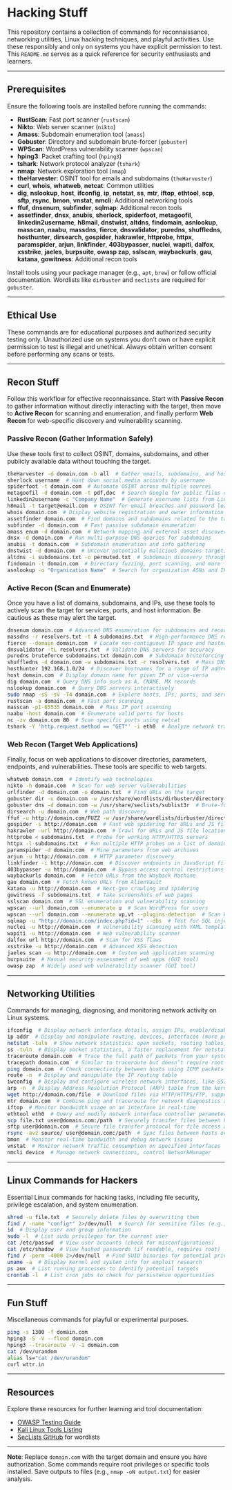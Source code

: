 # Hacking Stuff

This repository contains a collection of commands for reconnaissance, networking utilities, Linux hacking techniques, and playful activities. Use these responsibly and only on systems you have explicit permission to test. This `README.md` serves as a quick reference for security enthusiasts and learners.

---

## Prerequisites

Ensure the following tools are installed before running the commands:

- **RustScan**: Fast port scanner (`rustscan`)
- **Nikto**: Web server scanner (`nikto`)
- **Amass**: Subdomain enumeration tool (`amass`)
- **Gobuster**: Directory and subdomain brute-forcer (`gobuster`)
- **WPScan**: WordPress vulnerability scanner (`wpscan`)
- **hping3**: Packet crafting tool (`hping3`)
- **tshark**: Network protocol analyzer (`tshark`)
- **nmap**: Network exploration tool (`nmap`)
- **theHarvester**: OSINT tool for emails and subdomains (`theHarvester`)
- **curl**, **whois**, **whatweb**, **netcat**: Common utilities
- **dig**, **nslookup**, **host**, **ifconfig**, **ip**, **netstat**, **ss**, **mtr**, **iftop**, **ethtool**, **scp**, **sftp**, **rsync**, **bmon**, **vnstat**, **nmcli**: Additional networking tools
- **ffuf**, **dnsenum**, **subfinder**, **sqlmap**: Additional recon tools
- **assetfinder**, **dnsx**, **anubis**, **sherlock**, **spiderfoot**, **metagoofil**, **linkedin2username**, **h8mail**, **dnstwist**, **altdns**, **findomain**, **asnlookup**, **masscan**, **naabu**, **massdns**, **fierce**, **dnsvalidator**, **puredns**, **shuffledns**, **hosthunter**, **dirsearch**, **gospider**, **hakrawler**, **httprobe**, **httpx**, **paramspider**, **arjun**, **linkfinder**, **403bypasser**, **nuclei**, **wapiti**, **dalfox**, **xsstrike**, **jaeles**, **burpsuite**, **owasp zap**, **sslscan**, **waybackurls**, **gau**, **katana**, **gowitness**: Additional recon tools

Install tools using your package manager (e.g., `apt`, `brew`) or follow official documentation. Wordlists like `dirbuster` and `seclists` are required for `gobuster`.

---

## Ethical Use

These commands are for educational purposes and authorized security testing only. Unauthorized use on systems you don’t own or have explicit permission to test is illegal and unethical. Always obtain written consent before performing any scans or tests.

---

## Recon Stuff

Follow this workflow for effective reconnaissance. Start with **Passive Recon** to gather information without directly interacting with the target, then move to **Active Recon** for scanning and enumeration, and finally perform **Web Recon** for web-specific discovery and vulnerability scanning.

### Passive Recon (Gather Information Safely)

Use these tools first to collect OSINT, domains, subdomains, and other publicly available data without touching the target.

```bash
theHarvester -d domain.com -b all  # Gather emails, subdomains, and hosts via OSINT
sherlock username  # Hunt down social media accounts by username
spiderfoot -t domain.com  # Automate OSINT across multiple sources
metagoofil -d domain.com -t pdf,doc  # Search Google for public files on the target site
linkedin2username -c "Company Name"  # Generate username lists from LinkedIn companies
h8mail -t target@email.com  # OSINT for email breaches and password leaks
whois domain.com  # Display website registration and owner information
assetfinder domain.com  # Find domains and subdomains related to the target
subfinder -d domain.com  # Fast passive subdomain enumeration
amass enum -d domain.com  # Network mapping and external asset discovery
dnsx -d domain.com  # Run multi-purpose DNS queries for subdomains
anubis -t domain.com  # Subdomain enumeration and info gathering
dnstwist -d domain.com  # Uncover potentially malicious domains targeting your org
altdns -i subdomains.txt -o permuted.txt  # Subdomain discovery through alterations
findomain -t domain.com  # Directory fuzzing, port scanning, and more
asnlookup -o "Organization Name"  # Search for organization ASNs and IP space
```

### Active Recon (Scan and Enumerate)

Once you have a list of domains, subdomains, and IPs, use these tools to actively scan the target for services, ports, and host information. Be cautious as these may alert the target.

```bash
dnsenum domain.com  # Advanced DNS enumeration for subdomains and records
massdns -r resolvers.txt -t A subdomains.txt  # High-performance DNS resolution
fierce --domain domain.com  # Locate non-contiguous IP space and hostnames
dnsvalidator -tL resolvers.txt  # Validate DNS servers for accuracy
puredns bruteforce subdomains.txt domain.com  # Subdomain bruteforcing with wildcard filtering
shuffledns -d domain.com -w subdomains.txt -r resolvers.txt  # Mass DNS bruteforcing with wildcard handling
hosthunter 192.168.1.0/24  # Discover hostnames for a range of IP addresses
host domain.com  # Display domain name for given IP or vice-versa
dig domain.com  # Query DNS info such as A, CNAME, MX records
nslookup domain.com  # Query DNS servers interactively
sudo nmap -sS -sV -T4 domain.com  # Explore hosts, IPs, ports, and services
rustscan -a domain.com  # Fast port scanning
masscan -p1-65535 domain.com  # Mass IP port scanning
naabu -host domain.com  # Enumerate valid ports for hosts
nc -zv domain.com 80  # Scan specific ports using netcat
tshark -Y 'http.request.method == "GET"' -i eth0  # Analyze network traffic, capture packets
```

### Web Recon (Target Web Applications)

Finally, focus on web applications to discover directories, parameters, endpoints, and vulnerabilities. These tools are specific to web targets.

```bash
whatweb domain.com  # Identify web technologies
nikto -h domain.com  # Scan for web server vulnerabilities
urlfinder -d domain.com -o domain.txt  # Find URLs on the target
gobuster dir -u domain.com -w /usr/share/wordlists/dirbuster/directory-list-2.3-medium.txt  # Brute-force directories
gobuster dns -d domain.com -w /usr/share/seclists/sublist3r  # Brute-force subdomains
dirsearch -u domain.com  # Web path discovery
ffuf -u http://domain.com/FUZZ -w /usr/share/wordlists/dirbuster/directory-list-2.3-medium.txt  # Fast web fuzzing
gospider -s http://domain.com  # Fast web spidering for URLs and JS files
hakrawler -url http://domain.com  # Crawl for URLs and JS file locations
httprobe < subdomains.txt  # Probe for working HTTP/HTTPS servers
httpx -l subdomains.txt  # Run multiple HTTP probes on a list of domains
paramspider -d domain.com  # Mine parameters from web archives
arjun -u http://domain.com  # HTTP parameter discovery
linkfinder -i http://domain.com  # Discover endpoints in JavaScript files
403bypasser -u http://domain.com  # Bypass access control restrictions
waybackurls domain.com  # Fetch URLs from the Wayback Machine
gau domain.com  # Fetch known URLs from AlienVault
katana -u http://domain.com  # Next-gen crawling and spidering
gowitness -f subdomains.txt  # Take screenshots of web pages
sslscan domain.com  # SSL enumeration and vulnerability scanning
wpscan --url domain.com --enumerate u  # Scan WordPress for users
wpscan --url domain.com --enumerate vp,vt --plugins-detection  # Scan WordPress for plugins/themes
sqlmap -u "http://domain.com/index.php?id=1" --dbs  # Test for SQL injection
nuclei -u http://domain.com  # Vulnerability scanning with YAML templates
wapiti -u http://domain.com  # Web vulnerability scanner
dalfox url http://domain.com  # Scan for XSS flaws
xsstrike -u http://domain.com  # Advanced XSS detection
jaeles scan -u http://domain.com  # Custom web application scanning
burpsuite  # Manual security assessment of web apps (GUI tool)
owasp zap  # Widely used web vulnerability scanner (GUI tool)
```

---

## Networking Utilities

Commands for managing, diagnosing, and monitoring network activity on Linux systems.

```bash
ifconfig  # Display network interface details, assign IPs, enable/disable interfaces
ip addr  # Display and manipulate routing, devices, interfaces (more powerful than ifconfig)
netstat -tuln  # Show network statistics: open sockets, routing tables, connection info
ss -tuln  # Display socket statistics, a faster replacement for netstat
traceroute domain.com  # Trace the full path of packets from your system to another host
tracepath domain.com  # Similar to traceroute but doesn’t require root privileges
ping domain.com  # Check connectivity between hosts using ICMP packets
route -n  # Display and manipulate the IP routing table
iwconfig  # Display and configure wireless network interfaces, like SSID and encryption
arp -n  # Display Address Resolution Protocol (ARP) table from the kernel
wget http://domain.com/file  # Download files via HTTP/HTTPS/FTP, supports multiple files
mtr domain.com  # Combine ping and traceroute for network diagnostics and live monitoring
iftop  # Monitor bandwidth usage on an interface in real-time
ethtool eth0  # Query and modify network interface controller parameters
scp file.txt user@domain.com:/path  # Securely transfer files between hosts using SSH
sftp user@domain.com  # Secure file transfer protocol for file access and transfer
rsync -avz source/ user@domain.com:/path  # Sync files between hosts over SSH, efficient for large data
bmon  # Monitor real-time bandwidth and debug network issues
vnstat  # Monitor network traffic consumption on specified interfaces
nmcli device  # Manage network connections, control NetworkManager
```

---

## Linux Commands for Hackers

Essential Linux commands for hacking tasks, including file security, privilege escalation, and system enumeration.

```bash
shred -u file.txt  # Securely delete files by overwriting them
find / -name "config*" 2>/dev/null  # Search for sensitive files (e.g., configs)
id  # Display user and group information
sudo -l  # List sudo privileges for the current user
cat /etc/passwd  # View user accounts (check for misconfigurations)
cat /etc/shadow  # View hashed passwords (if readable, requires root)
find / -perm -4000 2>/dev/null  # Find SUID binaries for potential privilege escalation
uname -a  # Display kernel and system info for exploit research
ps aux  # List running processes to identify potential targets
crontab -l  # List cron jobs to check for persistence opportunities
```

---

## Fun Stuff

Miscellaneous commands for playful or experimental purposes.

```bash
ping -s 1300 -f domain.com
hping3 -S -V --flood domain.com
hping3 --traceroute -V -1 domain.com
cat /dev/urandom
alias ls="cat /dev/urandom"
curl wttr.in
```

---

## Resources

Explore these resources for further learning and tool documentation:

- [OWASP Testing Guide](https://owasp.org/www-project-web-security-testing-guide/)
- [Kali Linux Tools Listing](https://www.kali.org/tools/)
- [SecLists GitHub](https://github.com/danielmiessler/SecLists) for wordlists

---

**Note**: Replace `domain.com` with the target domain and ensure you have authorization. Some commands require root privileges or specific tools installed. Save outputs to files (e.g., `nmap -oN output.txt`) for easier analysis.
